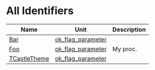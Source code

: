 # All Identifiers


| Name | Unit | Description |
|---|---|---|
| [Bar](ok_flag_parameter.md#Bar) | [ok_flag_parameter](ok_flag_parameter.md) |   |
| [Foo](ok_flag_parameter.md#Foo) | [ok_flag_parameter](ok_flag_parameter.md) | My proc. |
| [TCastleTheme](ok_flag_parameter.TCastleTheme.md) | [ok_flag_parameter](ok_flag_parameter.md) |   |
